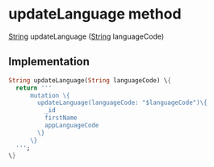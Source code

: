 


# updateLanguage method








[String](https:api.flutter.dev/flutter/dart-core/String-class.html) updateLanguage
([String](https:api.flutter.dev/flutter/dart-core/String-class.html) languageCode)








## Implementation

```dart
String updateLanguage(String languageCode) \{
  return '''
      mutation \{
        updateLanguage(languageCode: "$languageCode")\{
          _id
          firstName
          appLanguageCode
        \}
      \}
  ''';
\}
```







